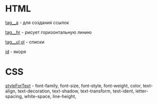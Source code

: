 # HTML

[tag__a](https://TestName2022.github.io/tag__a/ "tag__a") - для создания ссылок

[tag__hr](https://TestName2022.github.io/tag__hr/ "tag__a") - рисует горизонтальную линию

[tag__ul ol](https://TestName2022.github.io/tag__ul.ol/ "tag__ul.ol") -  списки

[id](https://TestName2022.github.io/id/ "id-Якоря") -  якоря

# CSS

[styleForText](https://TestName2022.github.io/styleForText/ "styleForText") - font-family, font-size, font-style, font-weight, color, text-align, text-decoration, text-shadow, text-transform, text-ident, letter-spacing, white-space, line-height,
